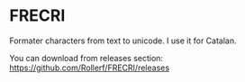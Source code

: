 # FRECRI
Formater characters from text to unicode. I use it for Catalan.

You can download from releases section:
https://github.com/Rollerf/FRECRI/releases